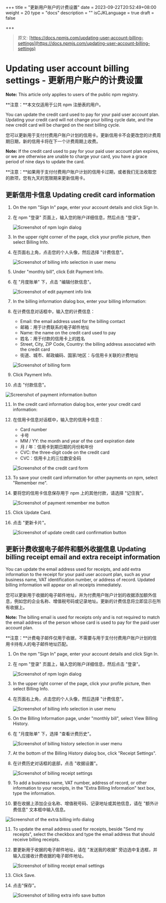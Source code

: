 +++
title = "更新用户账户的计费设置"
date = 2023-09-22T20:52:49+08:00
weight = 20
type = "docs"
description = ""
isCJKLanguage = true
draft = false

+++

> 原文: [https://docs.npmjs.com/updating-user-account-billing-settings](https://docs.npmjs.com/updating-user-account-billing-settings)

# Updating user account billing settings - 更新用户账户的计费设置

**Note:** This article only applies to users of the public npm registry.

**注意：**本文仅适用于公共 npm 注册表的用户。

You can update the credit card used to pay for your paid user account plan. Updating your credit card will not change your billing cycle date, and the new credit card will be charged on the next billing cycle.

​	您可以更新用于支付付费用户账户计划的信用卡。更新信用卡不会更改您的计费周期日期，新的信用卡将在下一个计费周期上收费。

**Note:** If the credit card used to pay for your paid user account plan expires, or we are otherwise are unable to charge your card, you have a grace period of nine days to update the card.

**注意：**如果用于支付付费用户账户计划的信用卡过期，或者我们无法收取您的款项，您有九天的宽限期来更新信用卡。

## 更新信用卡信息 Updating credit card information

1. On the npm "Sign In" page, enter your account details and click Sign In.

2. 在 npm "登录" 页面上，输入您的账户详细信息，然后点击 "登录"。

   ![Screenshot of npm login dialog](Updatinguseraccountbillingsettings_img/user-login.png)

3. In the upper right corner of the page, click your profile picture, then select Billing Info.

4. 在页面右上角，点击您的个人头像，然后选择 "计费信息"。

   ![Screenshot of billing info selection in user menu](Updatinguseraccountbillingsettings_img/billing-info.png)

5. Under "monthly bill", click Edit Payment Info.

6. 在 "月度账单" 下，点击 "编辑付款信息"。

   ![Screenshot of edit payment info link](Updatinguseraccountbillingsettings_img/payment-info.png)

7. In the billing information dialog box, enter your billing information:

8. 在计费信息对话框中，输入您的计费信息：

   - Email: the email address used for the billing contact
   - 邮箱：用于计费联系的电子邮件地址
   - Name: the name on the credit card used to pay
   - 姓名：用于付款的信用卡上的姓名
   - Street, City, ZIP Code, Country: the billing address associated with the credit card
   - 街道、城市、邮政编码、国家/地区：与信用卡关联的计费地址

   ![Screenshot of billing form](Updatinguseraccountbillingsettings_img/billing-form.png)

9. Click Payment Info.

10. 点击 "付款信息"。

   ![Screenshot of payment information button](Updatinguseraccountbillingsettings_img/payment-info-button.png)

11. In the credit card information dialog box, enter your credit card information:

12. 在信用卡信息对话框中，输入您的信用卡信息：

    - Card number
    - 卡号
    - MM / YY: the month and year of the card expiration date
    - 月 / 年：信用卡到期日期的月份和年份
    - CVC: the three-digit code on the credit card
    - CVC：信用卡上的三位数安全码

    ![Screenshot of the credit card form](Updatinguseraccountbillingsettings_img/billing-creditcard-form.png)

13. To save your credit card information for other payments on npm, select "Remember me".

14. 要将您的信用卡信息保存用于 npm 上的其他付款，请选择 "记住我"。

    ![Screenshot of payment remember me button](Updatinguseraccountbillingsettings_img/payment-remember-me.png)

15. Click Update Card.

16. 点击 "更新卡片"。

    ![Screenshot of update credit card confirmation button](Updatinguseraccountbillingsettings_img/billing-update-card.png)

## 更新计费收据电子邮件和额外收据信息 Updating billing receipt email and extra receipt information

You can update the email address used for receipts, and add extra information to the receipt for your paid user account plan, such as your business name, VAT identification number, or address of record. Updated billing information will appear on all receipts immediately.

​	您可以更新用于收据的电子邮件地址，并为付费用户账户计划的收据添加额外信息，例如您的企业名称、增值税号码或记录地址。更新的计费信息将立即显示在所有收据上。

**Note:** The billing email is used for receipts only and is not required to match the email address of the person whose card is used to pay for the paid user account plan.

**注意：**计费电子邮件仅用于收据，不需要与用于支付付费用户账户计划的信用卡持有人的电子邮件地址匹配。

1. On the npm "Sign In" page, enter your account details and click Sign In.

2. 在 npm "登录" 页面上，输入您的账户详细信息，然后点击 "登录"。

   ![Screenshot of npm login dialog](Updatinguseraccountbillingsettings_img/user-login.png)

3. In the upper right corner of the page, click your profile picture, then select Billing Info.

4. 在页面右上角，点击您的个人头像，然后选择 "计费信息"。

   ![Screenshot of billing info selection in user menu](Updatinguseraccountbillingsettings_img/billing-info.png)

5. On the Billing Information page, under "monthly bill", select View Billing History.

6. 在 "月度账单" 下，选择 "查看计费历史"。

   ![Screenshot of billing history selection in user menu](Updatinguseraccountbillingsettings_img/billing-history.png)

7. At the bottom of the Billing History dialog box, click "Receipt Settings".

8. 在计费历史对话框的底部，点击 "收据设置"。

   ![Screenshot of billing receipt settings](Updatinguseraccountbillingsettings_img/billing-receipt-settings.png)

9. To add a business name, VAT number, address of record, or other information to your receipts, in the "Extra Billing Information" text box, type the information.

10. 要在收据上添加企业名称、增值税号码、记录地址或其他信息，请在 "额外计费信息" 文本框中输入信息。

   ![Screenshot of the extra billing info dialog](Updatinguseraccountbillingsettings_img/billing-extra-info.png)

11. To update the email address used for receipts, beside "Send my receipts", select the checkbox and type the email address that should receive billing receipts.

12. 要更新用于收据的电子邮件地址，请在 "发送我的收据" 旁边选中复选框，并输入应接收计费收据的电子邮件地址。

    ![Screenshot of billing receipt email settings](Updatinguseraccountbillingsettings_img/billing-extra-receipt-email.png)

13. Click Save.

14. 点击“保存”。

    ![Screenshot of billing extra info save button](Updatinguseraccountbillingsettings_img/billing-extra-save.png)
